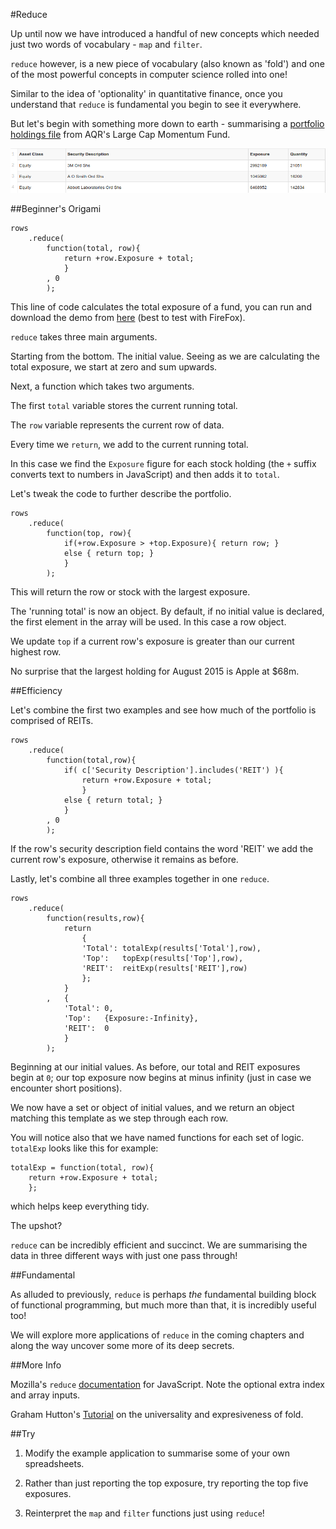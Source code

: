 #Reduce

Up until now we have introduced a handful of new concepts which needed just two words of vocabulary - `map` and `filter`.

`reduce` however, is a new piece of vocabulary (also known as 'fold') and one of the most powerful concepts in computer science rolled into one!

Similar to the idea of 'optionality' in quantitative finance, once you understand that `reduce` is fundamental you begin to see it everywhere.

But let's begin with something more down to earth - summarising a [portfolio holdings file](https://github.com/mmport80/JavascriptFinanceBook/blob/master/manuscript/code/chapter%204%20-%20reduce/testDrop.csv) from AQR's Large Cap Momentum Fund.

![AQR Large Cap Momentum Fund Exposure](images/04_aqr_exposure.png)

##Beginner's Origami

~~~~~~~~
rows
 	.reduce(
  		function(total, row){
            return +row.Exposure + total;
            }
  		, 0
 		);
~~~~~~~~

This line of code calculates the total exposure of a fund, you can run and download the demo from [here](https://github.com/mmport80/JavascriptFinanceBook/blob/master/manuscript/code/chapter%204%20-%20reduce/reduce.zip) (best to test with FireFox).

`reduce` takes three main arguments.

Starting from the bottom. The initial value. Seeing as we are calculating the total exposure, we start at zero and sum upwards.

Next, a function which takes two arguments.

The first `total` variable stores the current running total.

The `row` variable represents the current row of data.

Every time we `return`, we add to the current running total.

In this case we find the `Exposure` figure for each stock holding (the `+` suffix converts text to numbers in JavaScript) and then adds it to `total`.

Let's tweak the code to further describe the portfolio.

~~~~~~~~
rows
  	.reduce(
   		function(top, row){
            if(+row.Exposure > +top.Exposure){ return row; }
            else { return top; }
            }
  		);
~~~~~~~~

This will return the row or stock with the largest exposure.

The 'running total' is now an object. By default, if no initial value is declared, the first element in the array will be used. In this case a row object.

We update `top` if a current row's exposure is greater than our current highest row.

No surprise that the largest holding for August 2015 is Apple at $68m.

##Efficiency

Let's combine the first two examples and see how much of the portfolio is comprised of REITs.

~~~~~~~~
rows
 	.reduce(
  		function(total,row){
   			if( c['Security Description'].includes('REIT') ){ 
				return +row.Exposure + total;
				}
   			else { return total; }
   			}
  		, 0
  		);
~~~~~~~~

If the row's security description field contains the word 'REIT' we add the current row's exposure, otherwise it remains as before.

Lastly, let's combine all three examples together in one `reduce`.

~~~~~~~~
rows
 	.reduce(
  		function(results,row){
   			return 
   			    {
			    'Total': totalExp(results['Total'],row),
				'Top':   topExp(results['Top'],row),
				'REIT':  reitExp(results['REIT'],row)
				};
   			}
		,   {
			'Total': 0,
			'Top':   {Exposure:-Infinity},
			'REIT':  0
			}
 		);
~~~~~~~~

Beginning at our initial values. As before, our total and REIT exposures begin at `0`; our top exposure now begins at minus infinity (just in case we encounter short positions).

We now have a set or object of initial values, and we return an object matching this template as we step through each row.

You will notice also that we have named functions for each set of logic. `totalExp` looks like this for example:

~~~~~~~~
totalExp = function(total, row){
	return +row.Exposure + total;
	};
~~~~~~~~

which helps keep everything tidy.

The upshot?

`reduce` can be incredibly efficient and succinct. We are summarising the data in three different ways with just one pass through!

##Fundamental

As alluded to previously, `reduce` is perhaps *the* fundamental building block of functional programming, but much more than that, it is incredibly useful too!

We will explore more applications of `reduce` in the coming chapters and along the way uncover some more of its deep secrets.

##More Info

Mozilla's `reduce` [documentation](https://developer.mozilla.org/en-US/docs/Web/JavaScript/Reference/Global_Objects/Array/Reduce) for JavaScript. Note the optional extra index and array inputs.

Graham Hutton's [Tutorial](http://www.cs.nott.ac.uk/~pszgmh/fold.pdf) on the universality and expresiveness of fold.

##Try

1) Modify the example application to summarise some of your own spreadsheets.

2) Rather than just reporting the top exposure, try reporting the top five exposures.

3) Reinterpret the `map` and `filter` functions just using `reduce`!
